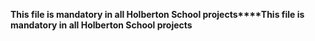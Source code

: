 **This file is mandatory in all Holberton School projects****This file is mandatory in all Holberton School projects**
